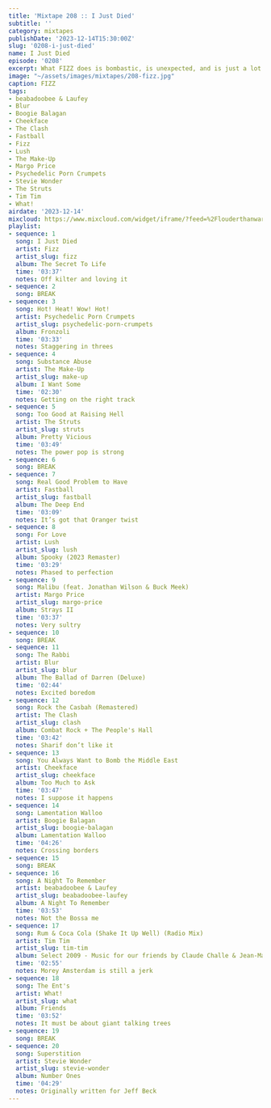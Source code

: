 ```yaml
---
title: 'Mixtape 208 :: I Just Died'
subtitle: ''
category: mixtapes
publishDate: '2023-12-14T15:30:00Z'
slug: '0208-i-just-died'
name: I Just Died
episode: '0208'
excerpt: What FIZZ does is bombastic, is unexpected, and is just a lot of fun.
image: "~/assets/images/mixtapes/208-fizz.jpg"
caption: FIZZ
tags:
- beabadoobee & Laufey
- Blur
- Boogie Balagan
- Cheekface
- The Clash
- Fastball
- Fizz
- Lush
- The Make-Up
- Margo Price
- Psychedelic Porn Crumpets
- Stevie Wonder
- The Struts
- Tim Tim
- What!
airdate: '2023-12-14'
mixcloud: https://www.mixcloud.com/widget/iframe/?feed=%2Flouderthanwar%2Fthe-mixtape-208-i-just-died-2023-12-14%2F&hide_artwork=1&hide_cover=1
playlist:
- sequence: 1
  song: I Just Died
  artist: Fizz
  artist_slug: fizz
  album: The Secret To Life
  time: '03:37'
  notes: Off kilter and loving it
- sequence: 2
  song: BREAK
- sequence: 3
  song: Hot! Heat! Wow! Hot!
  artist: Psychedelic Porn Crumpets
  artist_slug: psychedelic-porn-crumpets
  album: Fronzoli
  time: '03:33'
  notes: Staggering in threes
- sequence: 4
  song: Substance Abuse
  artist: The Make-Up
  artist_slug: make-up
  album: I Want Some
  time: '02:30'
  notes: Getting on the right track
- sequence: 5
  song: Too Good at Raising Hell
  artist: The Struts
  artist_slug: struts
  album: Pretty Vicious
  time: '03:49'
  notes: The power pop is strong
- sequence: 6
  song: BREAK
- sequence: 7
  song: Real Good Problem to Have
  artist: Fastball
  artist_slug: fastball
  album: The Deep End
  time: '03:09'
  notes: It’s got that Oranger twist
- sequence: 8
  song: For Love
  artist: Lush
  artist_slug: lush
  album: Spooky (2023 Remaster)
  time: '03:29'
  notes: Phased to perfection
- sequence: 9
  song: Malibu (feat. Jonathan Wilson & Buck Meek)
  artist: Margo Price
  artist_slug: margo-price
  album: Strays II
  time: '03:37'
  notes: Very sultry
- sequence: 10
  song: BREAK
- sequence: 11
  song: The Rabbi
  artist: Blur
  artist_slug: blur
  album: The Ballad of Darren (Deluxe)
  time: '02:44'
  notes: Excited boredom
- sequence: 12
  song: Rock the Casbah (Remastered)
  artist: The Clash
  artist_slug: clash
  album: Combat Rock + The People's Hall
  time: '03:42'
  notes: Sharif don’t like it
- sequence: 13
  song: You Always Want to Bomb the Middle East
  artist: Cheekface
  artist_slug: cheekface
  album: Too Much to Ask
  time: '03:47'
  notes: I suppose it happens
- sequence: 14
  song: Lamentation Walloo
  artist: Boogie Balagan
  artist_slug: boogie-balagan
  album: Lamentation Walloo
  time: '04:26'
  notes: Crossing borders
- sequence: 15
  song: BREAK
- sequence: 16
  song: A Night To Remember
  artist: beabadoobee & Laufey
  artist_slug: beabadoobee-laufey
  album: A Night To Remember
  time: '03:53'
  notes: Not the Bossa me
- sequence: 17
  song: Rum & Coca Cola (Shake It Up Well) (Radio Mix)
  artist: Tim Tim
  artist_slug: tim-tim
  album: Select 2009 - Music for our friends by Claude Challe & Jean-Marc Challe
  time: '02:55'
  notes: Morey Amsterdam is still a jerk
- sequence: 18
  song: The Ent's
  artist: What!
  artist_slug: what
  album: Friends
  time: '03:52'
  notes: It must be about giant talking trees
- sequence: 19
  song: BREAK
- sequence: 20
  song: Superstition
  artist: Stevie Wonder
  artist_slug: stevie-wonder
  album: Number Ones
  time: '04:29'
  notes: Originally written for Jeff Beck
---
```



